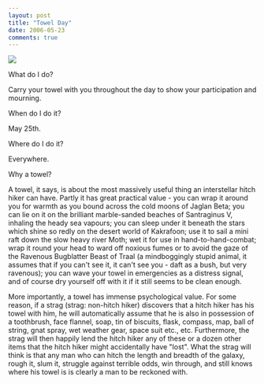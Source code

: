 ```yaml
---
layout: post
title: "Towel Day"
date: 2006-05-23
comments: true
---
```


<a href="http://www.towelday.kojv.net/towelday.gif"><img border="0" src="http://www.towelday.kojv.net/towelday.gif" /></a>

What do I do?

Carry your towel with you throughout the day to show your participation and mourning.

When do I do it?

May 25th.

Where do I do it?

Everywhere.

Why a towel?

A towel, it says, is about the most massively useful thing an interstellar hitch hiker can have. Partly it has great practical
value - you can wrap it around you for warmth as you bound across the cold moons of Jaglan Beta; you can lie on it on the brilliant marble-sanded beaches of Santraginus V, inhaling the heady sea vapours; you can sleep under it beneath the stars which shine so redly on the desert world of Kakrafoon; use it to sail a mini raft down the slow heavy river Moth; wet it for use in hand-to-hand-combat; wrap it round your head to ward off noxious fumes or to avoid the gaze of the Ravenous Bugblatter Beast of Traal (a mindboggingly stupid animal, it assumes that if you can't see it, it can't see you - daft as a bush, but very ravenous); you can wave your towel in emergencies as a distress signal, and of course dry yourself off with it if it still seems to be clean enough.

More importantly, a towel has immense psychological value. For some reason, if a strag (strag: non-hitch hiker) discovers that a hitch hiker has his towel with him, he will automatically assume that he is also in possession of a toothbrush, face flannel, soap, tin of biscuits, flask, compass, map, ball of string, gnat spray, wet weather gear, space suit etc., etc. Furthermore, the strag will then happily lend the hitch hiker any of these or a dozen other items that the hitch hiker might accidentally have "lost". What the strag will think is that any man who can hitch the length and breadth of the galaxy, rough it, slum it, struggle against terrible odds, win through, and still knows where his towel is is clearly a man to be reckoned with.
